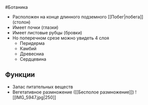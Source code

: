 #Ботаника 
- Расположен на конце длинного подземного [[Побег|побега]] (столон)
- Имеет почки (глазки)
- Имеет листовые рубцы (бровки)
- Но поперечном срезе можно увидеть 4 слоя
	- Перидерма
	- Камбий
	- Древесниа
	- Сердцевина
## Функции
- Запас питательных веществ
- Вегетативное размножение ([[Бесполое размножение]]) 
![[IMG_5947.jpg|250]]